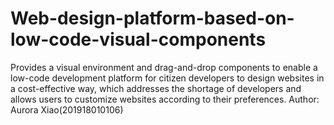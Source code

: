 # Web-design-platform-based-on-low-code-visual-components
Provides a visual environment and drag-and-drop components to enable a low-code development platform for citizen developers to design websites in a cost-effective way, which addresses the shortage of developers and allows users to customize websites according to their preferences.
Author: Aurora Xiao(201918010106)
